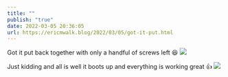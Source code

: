 ```yaml
---
title: ""
publish: "true"
date: 2022-03-05 20:36:05
url: https://ericmwalk.blog/2022/03/05/got-it-put.html
---
```

Got it put back together with only a handful of screws left 😆
![](https://ericmwalk.blog/uploads/2022/2b8d706e31.jpg)

Just kidding and all is well it boots up and everything is working great 👍
![](https://ericmwalk.blog/uploads/2022/7efd183c2b.jpg)